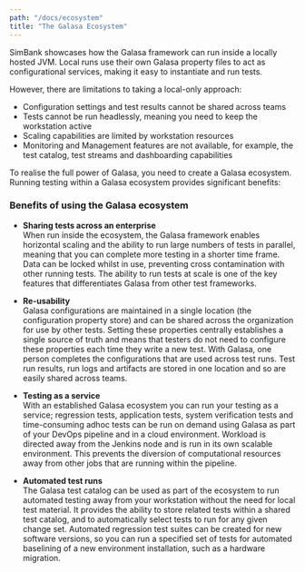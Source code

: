 ```yaml
---
path: "/docs/ecosystem"
title: "The Galasa Ecosystem"
---
```


SimBank showcases how the Galasa framework can run inside a locally hosted JVM. Local runs use their own Galasa property files to act as configurational services, making it easy to instantiate and run tests. 

However, there are limitations to taking a local-only approach:

- Configuration settings and test results cannot be shared across teams
- Tests cannot be run headlessly, meaning you need to keep the workstation active
- Scaling capabilities are limited by workstation resources
- Monitoring and Management features are not available, for example, the test catalog, test streams and dashboarding capabilities   


To realise the full power of Galasa, you need to create a Galasa ecosystem.  Running testing within a Galasa ecosystem provides significant benefits:

### Benefits of using the Galasa ecosystem

- <b>Sharing tests across an enterprise</b><br>
When run inside the ecosystem, the Galasa framework enables horizontal scaling and the ability to run large numbers of tests in parallel, meaning that you can complete more testing in a shorter time frame. Data can be locked whilst in use, preventing cross contamination with other running tests. The ability to run tests at scale is one of the key features that differentiates Galasa from other test frameworks. 

- <b>Re-usability</b><br> 
 Galasa configurations are maintained in a single location (the configuration property store) and can be shared across the organization for use by other tests.  Setting these properties centrally establishes a single source of truth and means that testers do not need to configure these properties each time they write a new test. With Galasa, one person completes the configurations that are used across test runs. Test run results, run logs and artifacts are stored in one location and so are easily shared across teams.
 
 - <b>Testing as a service</b><br> 
 With an established Galasa ecosystem you can run your testing as a service; regression tests, application tests, system verification tests and time-consuming adhoc tests can be run on demand using Galasa as part of your DevOps pipeline and in a cloud environment. Workload is directed away from the Jenkins node and is run in its own scalable environment. This prevents the diversion of computational resources away from other jobs that are running within the pipeline. 

- <b>Automated test runs</b><br> 
The Galasa test catalog can be used as part of the ecosystem to run automated testing away from your workstation without the need for local test material. It provides the ability to store related tests within a shared test catalog, and to automatically select tests to run for any given change set. Automated regression test suites can be created for new software versions, so you can run a specified set of tests for automated baselining of a new environment installation, such as a hardware migration. 


